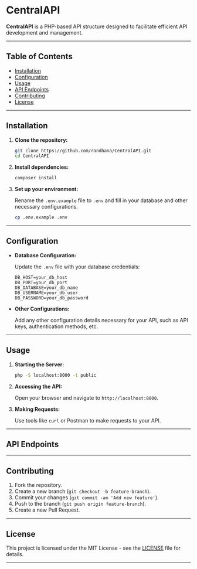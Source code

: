 # CentralAPI

**CentralAPI** is a PHP-based API structure designed to facilitate efficient API development and management.

---

## Table of Contents

- [Installation](#installation)
- [Configuration](#configuration)
- [Usage](#usage)
- [API Endpoints](#api-endpoints)
- [Contributing](#contributing)
- [License](#license)

---

## Installation

1. **Clone the repository:**

    ```sh
    git clone https://github.com/randhana/CentralAPI.git
    cd CentralAPI
    ```

2. **Install dependencies:**

    ```sh
    composer install
    ```

3. **Set up your environment:**

    Rename the `.env.example` file to `.env` and fill in your database and other necessary configurations.

    ```sh
    cp .env.example .env
    ```

---

## Configuration

- **Database Configuration:**

    Update the `.env` file with your database credentials:

    ```env
    DB_HOST=your_db_host
    DB_PORT=your_db_port
    DB_DATABASE=your_db_name
    DB_USERNAME=your_db_user
    DB_PASSWORD=your_db_password
    ```

- **Other Configurations:**

    Add any other configuration details necessary for your API, such as API keys, authentication methods, etc.

---

## Usage

1. **Starting the Server:**

    ```sh
    php -S localhost:8000 -t public
    ```

2. **Accessing the API:**

    Open your browser and navigate to `http://localhost:8000`.

3. **Making Requests:**

    Use tools like `curl` or Postman to make requests to your API.

---

## API Endpoints


---

## Contributing

1. Fork the repository.
2. Create a new branch (`git checkout -b feature-branch`).
3. Commit your changes (`git commit -am 'Add new feature'`).
4. Push to the branch (`git push origin feature-branch`).
5. Create a new Pull Request.

---

## License

This project is licensed under the MIT License - see the [LICENSE](LICENSE) file for details.

---
